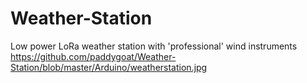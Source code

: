 # Weather-Station
Low power LoRa weather station with 'professional' wind instruments
https://github.com/paddygoat/Weather-Station/blob/master/Arduino/weatherstation.jpg
